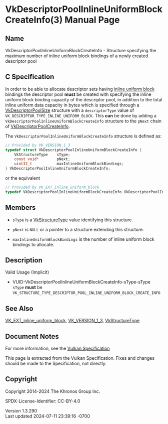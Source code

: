# VkDescriptorPoolInlineUniformBlockCreateInfo(3) Manual Page

## Name

VkDescriptorPoolInlineUniformBlockCreateInfo - Structure specifying the
maximum number of inline uniform block bindings of a newly created
descriptor pool



## <a href="#_c_specification" class="anchor"></a>C Specification

In order to be able to allocate descriptor sets having <a
href="https://registry.khronos.org/vulkan/specs/1.3-extensions/html/vkspec.html#descriptorsets-inlineuniformblock"
target="_blank" rel="noopener">inline uniform block</a> bindings the
descriptor pool **must** be created with specifying the inline uniform
block binding capacity of the descriptor pool, in addition to the total
inline uniform data capacity in bytes which is specified through a
[VkDescriptorPoolSize](https://registry.khronos.org/vulkan/specs/1.3-extensions/man/html/VkDescriptorPoolSize.html) structure with a
`descriptorType` value of `VK_DESCRIPTOR_TYPE_INLINE_UNIFORM_BLOCK`.
This **can** be done by adding a
`VkDescriptorPoolInlineUniformBlockCreateInfo` structure to the `pNext`
chain of [VkDescriptorPoolCreateInfo](https://registry.khronos.org/vulkan/specs/1.3-extensions/man/html/VkDescriptorPoolCreateInfo.html).

The `VkDescriptorPoolInlineUniformBlockCreateInfo` structure is defined
as:

``` c
// Provided by VK_VERSION_1_3
typedef struct VkDescriptorPoolInlineUniformBlockCreateInfo {
    VkStructureType    sType;
    const void*        pNext;
    uint32_t           maxInlineUniformBlockBindings;
} VkDescriptorPoolInlineUniformBlockCreateInfo;
```

or the equivalent

``` c
// Provided by VK_EXT_inline_uniform_block
typedef VkDescriptorPoolInlineUniformBlockCreateInfo VkDescriptorPoolInlineUniformBlockCreateInfoEXT;
```

## <a href="#_members" class="anchor"></a>Members

- `sType` is a [VkStructureType](https://registry.khronos.org/vulkan/specs/1.3-extensions/man/html/VkStructureType.html) value identifying
  this structure.

- `pNext` is `NULL` or a pointer to a structure extending this
  structure.

- `maxInlineUniformBlockBindings` is the number of inline uniform block
  bindings to allocate.

## <a href="#_description" class="anchor"></a>Description

Valid Usage (Implicit)

- <a href="#VUID-VkDescriptorPoolInlineUniformBlockCreateInfo-sType-sType"
  id="VUID-VkDescriptorPoolInlineUniformBlockCreateInfo-sType-sType"></a>
  VUID-VkDescriptorPoolInlineUniformBlockCreateInfo-sType-sType  
  `sType` **must** be
  `VK_STRUCTURE_TYPE_DESCRIPTOR_POOL_INLINE_UNIFORM_BLOCK_CREATE_INFO`

## <a href="#_see_also" class="anchor"></a>See Also

[VK_EXT_inline_uniform_block](https://registry.khronos.org/vulkan/specs/1.3-extensions/man/html/VK_EXT_inline_uniform_block.html),
[VK_VERSION_1_3](https://registry.khronos.org/vulkan/specs/1.3-extensions/man/html/VK_VERSION_1_3.html),
[VkStructureType](https://registry.khronos.org/vulkan/specs/1.3-extensions/man/html/VkStructureType.html)

## <a href="#_document_notes" class="anchor"></a>Document Notes

For more information, see the <a
href="https://registry.khronos.org/vulkan/specs/1.3-extensions/html/vkspec.html#VkDescriptorPoolInlineUniformBlockCreateInfo"
target="_blank" rel="noopener">Vulkan Specification</a>

This page is extracted from the Vulkan Specification. Fixes and changes
should be made to the Specification, not directly.

## <a href="#_copyright" class="anchor"></a>Copyright

Copyright 2014-2024 The Khronos Group Inc.

SPDX-License-Identifier: CC-BY-4.0

Version 1.3.290  
Last updated 2024-07-11 23:39:16 -0700
